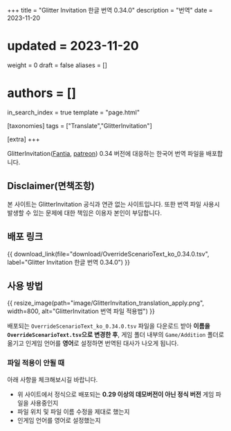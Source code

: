 +++
title = "Glitter Invitation 한글 번역 0.34.0"
description = "번역"
date = 2023-11-20
# updated = 2023-11-20
weight = 0
draft = false
aliases = []
# authors = []
in_search_index = true
template = "page.html"

[taxonomies]
tags = ["Translate","GlitterInvitation"]

[extra]
+++

GlitterInvitation([Fantia](https://fantia.jp/fanclubs/208640), [patreon](https://www.patreon.com/giantess_snowdrop)) 0.34 버전에 대응하는 한국어 번역 파일을 배포합니다.

## Disclaimer(면책조항)

본 사이트는 GlitterInvitation 공식과 연관 없는 사이트입니다. 또한 번역 파일 사용시 발생할 수 있는 문제에 대한 책임은 이용자 본인이 부담합니다.

## 배포 링크

{{ download_link(file="download/OverrideScenarioText_ko_0.34.0.tsv", label="Glitter Invitation 한글 번역 0.34.0") }}

## 사용 방법

{{ resize_image(path="image/GlitterInvitation_translation_apply.png", width=800, alt="GlitterInvitation 번역 파일 적용법") }}

배포되는 `OverrideScenarioText_ko_0.34.0.tsv` 파일을 다운로드 받아 **이름을 `OverrideScenarioText.tsv`으로 변경한 후**, 게임 폴더 내부의 `Game/Addition` 폴더로 옮기고 인게임 언어를 **영어**로 설정하면 번역된 대사가 나오게 됩니다.

### 파일 적용이 안될 때

아래 사항을 체크해보시길 바랍니다.
- 위 사이트에서 정식으로 배포되는 **0.29 이상의 데모버전이 아닌 정식 버전** 게임 파일을 사용중인지
- 파일 위치 및 파일 이름 수정을 제대로 했는지
- 인게임 언어를 영어로 설정했는지
